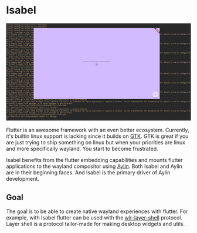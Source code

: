 # Isabel

![Example](./assets/demo-screenshot.png)

Flutter is an awesome framework with an even better ecosystem. Currently, it's builtin linux support is lacking since it
builds on [GTK](https://gtk.org). GTK is great if you are just trying to ship something on linux but when your 
priorities are linux and more specifically wayland. You start to become frustrated.

Isabel benefits from the flutter embedding capabilities and mounts flutter applications to the wayland compositor using 
[Aylin](https://github.com/Eskpil/aylin). Both Isabel and Aylin are in their beginning faces. And Isabel is the primary 
driver of Aylin development.

## Goal

The goal is to be able to create native wayland experiences with flutter. For example, with Isabel flutter can be used
with the [wlr-layer-shell](https://wayland.app/protocols/wlr-layer-shell-unstable-v1) protocol. Layer shell is a protocol
tailor-made for making desktop widgets and utils. 